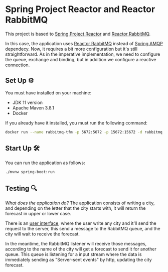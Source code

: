 # Spring Project Reactor and Reactor RabbitMQ

This project is based to [Spring Project Reactor](https://projectreactor.io/) and [Reactor RabbitMQ](https://projectreactor.io/docs/rabbitmq/snapshot/reference/).

In this case, the application uses [Reactor RabbitMQ]() instead of [Spring AMQP](https://spring.io/projects/spring-amqp) dependecy. Now, it requires a bit more configuration but it's still straightforward. As in the imperative implementation, we need to configure the queue, exchange and binding, but in addition we configure a reactive connection.

## Set Up ⚙

You must have installed on your machine:
* JDK 11 version
* Apache Maven 3.8.1
* Docker

If you already have it installed, you must run the following command:

```bash
docker run --name rabbitmq-tfm -p 5672:5672 -p 15672:15672 -d rabbitmq:3.9.8-management
```

## Start Up 🛠

You can run the application as follows:

```bash
./mvnw spring-boot:run
```

## Testing 🔍

_What does the application do?_ The application consists of writing a city, and depending on the letter that the city starts with, it will return the forecast in upper or lower case.

There is an [user interface](http://localhost:8080/forecast.html), where the user write any city and it'll send the request to the server, this send a message to the RabbitMQ queue, and the city will wait to receive the forecast.

In the meantime, the RabbitMQ listener will receive those messages, according to the name of the city will get a forecast to send it for another queue. This queue is listening for a input stream where the data is immediately sending as "Server-sent events" by http, updating the city forecast.
